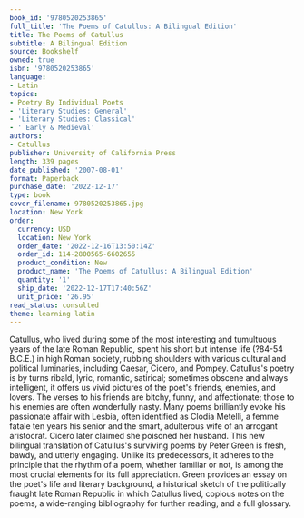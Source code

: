 ```yaml
---
book_id: '9780520253865'
full_title: 'The Poems of Catullus: A Bilingual Edition'
title: The Poems of Catullus
subtitle: A Bilingual Edition
source: Bookshelf
owned: true
isbn: '9780520253865'
language:
- Latin
topics:
- Poetry By Individual Poets
- 'Literary Studies: General'
- 'Literary Studies: Classical'
- ' Early & Medieval'
authors:
- Catullus
publisher: University of California Press
length: 339 pages
date_published: '2007-08-01'
format: Paperback
purchase_date: '2022-12-17'
type: book
cover_filename: 9780520253865.jpg
location: New York
order:
  currency: USD
  location: New York
  order_date: '2022-12-16T13:50:14Z'
  order_id: 114-2800565-6602655
  product_condition: New
  product_name: 'The Poems of Catullus: A Bilingual Edition'
  quantity: '1'
  ship_date: '2022-12-17T17:40:56Z'
  unit_price: '26.95'
read_status: consulted
theme: learning latin
---
```

Catullus, who lived during some of the most interesting and tumultuous years of the late Roman Republic, spent his short but intense life (?84-54 B.C.E.) in high Roman society, rubbing shoulders with various cultural and political luminaries, including Caesar, Cicero, and Pompey. Catullus's poetry is by turns ribald, lyric, romantic, satirical; sometimes obscene and always intelligent, it offers us vivid pictures of the poet's friends, enemies, and lovers. The verses to his friends are bitchy, funny, and affectionate; those to his enemies are often wonderfully nasty. Many poems brilliantly evoke his passionate affair with Lesbia, often identified as Clodia Metelli, a femme fatale ten years his senior and the smart, adulterous wife of an arrogant aristocrat. Cicero later claimed she poisoned her husband.
This new bilingual translation of Catullus's surviving poems by Peter Green is fresh, bawdy, and utterly engaging. Unlike its predecessors, it adheres to the principle that the rhythm of a poem, whether familiar or not, is among the most crucial elements for its full appreciation. Green provides an essay on the poet's life and literary background, a historical sketch of the politically fraught late Roman Republic in which Catullus lived, copious notes on the poems, a wide-ranging bibliography for further reading, and a full glossary.

